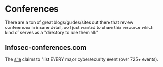 # Conferences
There are a ton of great blogs/guides/sites out there that review conferences in insane detail, so I just wanted to share this resource which kind of serves as a "directory to rule them all:"

## Infosec-conferences.com
The [site](https://infosec-conferences.com/) claims to "list EVERY major cybersecurity event (over 725+ events).